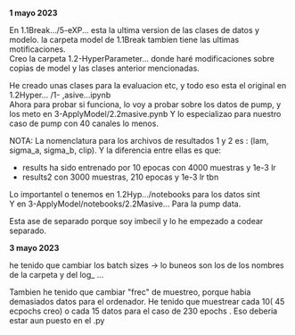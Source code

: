 **1 mayo 2023**  

En 1.1Break.../5-eXP... esta la ultima version de las clases de datos y modelo. la carpeta model de 1.1Break tambien tiene las ultimas motificaciones.  
Creo la carpeta 1.2-HyperParameter... donde haré modificaciones sobre copias de model y las clases anterior mencionadas.  


He creado unas clases para la evaluacion etc, y todo eso esta el original en 1.2Hyper... /1- ,asive...ipynb  
Ahora para probar si funciona, lo voy a probar sobre los datos de pump, y los meto en 3-ApplyModel/2.2masive.pynb  Y lo especializao para nuestro caso de pump con 40 canales lo menos.


NOTA: La nomenclatura para los archivos de resultados 1 y 2 es : (lam, sigma_a, sigma_b, clip). Y la diferencia entre ellas es que:  
- results ha sido entrenado por 10 epocas con 4000 muestras y 1e-3 lr
- results2 con 3000 muestras, 210 epocas y 1e-3 lr tbn


Lo importantel o tenemos en 1.2Hyp.../notebooks para los datos sint  
Y en 3-ApplyModel/notebooks/2.2Masive... Para la pump data. 

Esta ase de separado porque soy imbecil y lo he empezado a codear separado.   

**3 mayo 2023**

he tenido que cambiar los batch sizes -> lo buneos son los de los nombres de la carpeta y del log_ ... 

Tambien he tenido que cambiar "frec" de muestreo, porque habia demasiados datos para el ordenador. He tenido que muestrear cada 10( 45 ecpochs creo) o cada 15 datos para el caso de 230 epochs . Eso deberia estar aun puesto en el .py 
